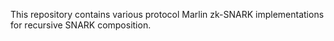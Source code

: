 This repository contains various protocol Marlin zk-SNARK implementations for recursive SNARK composition.